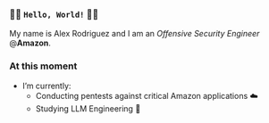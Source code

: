 ### 👋🏻 `Hello, World!` 👋🏻

My name is Alex Rodriguez and I am an *Offensive Security Engineer* @**Amazon**.

### At this moment
- I’m currently:
  - Conducting pentests against critical Amazon applications ☁️
  - Studying LLM Engineering 🤖
